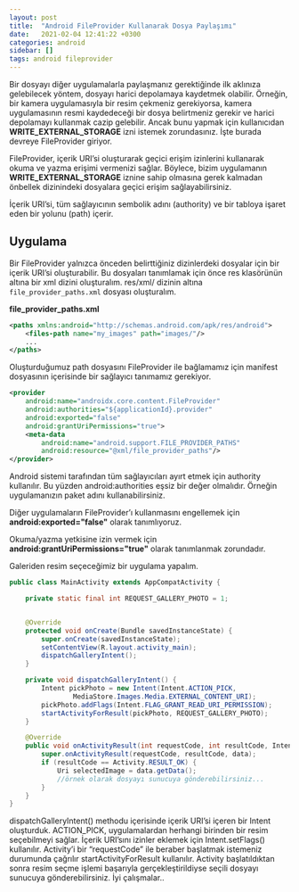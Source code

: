 ```yaml
---
layout: post
title:  "Android FileProvider Kullanarak Dosya Paylaşımı"
date:   2021-02-04 12:41:22 +0300
categories: android 
sidebar: []
tags: android fileprovider
---
```


Bir dosyayı diğer uygulamalarla paylaşmanız gerektiğinde ilk aklınıza gelebilecek yöntem, dosyayı harici depolamaya kaydetmek olabilir. Örneğin, bir kamera uygulamasıyla bir resim çekmeniz gerekiyorsa, kamera uygulamasının resmi kaydedeceği bir dosya belirtmeniz gerekir ve harici depolamayı kullanmak cazip gelebilir. Ancak bunu yapmak için kullanıcıdan **WRITE_EXTERNAL_STORAGE** izni istemek zorundasınız. İşte burada devreye FileProvider giriyor.

FileProvider, içerik URI’si oluşturarak geçici erişim izinlerini kullanarak okuma ve yazma erişimi vermenizi sağlar. Böylece, bizim uygulamanın **WRITE_EXTERNAL_STORAGE** iznine sahip olmasına gerek kalmadan önbellek dizinindeki dosyalara geçici erişim sağlayabilirsiniz.

İçerik URI’si, tüm sağlayıcının sembolik adını (authority) ve bir tabloya işaret eden bir yolunu (path) içerir.

## Uygulama

Bir FileProvider yalnızca önceden belirttiğiniz dizinlerdeki dosyalar için bir içerik URI’si oluşturabilir. Bu dosyaları tanımlamak için önce res klasörünün altına bir xml dizini oluşturalım. res/xml/ dizinin altına <code>file_provider_paths.xml</code> dosyası oluşturalım.

**file_provider_paths.xml**
```xml
<paths xmlns:android="http://schemas.android.com/apk/res/android">
    <files-path name="my_images" path="images/"/>
    ...
</paths>
```

Oluşturduğumuz path dosyasını FileProvider ile bağlamamız için manifest dosyasının içerisinde bir sağlayıcı tanımamız gerekiyor.

```xml
<provider
    android:name="androidx.core.content.FileProvider"
    android:authorities="${applicationId}.provider"
    android:exported="false"
    android:grantUriPermissions="true">
    <meta-data
        android:name="android.support.FILE_PROVIDER_PATHS"
        android:resource="@xml/file_provider_paths"/>
</provider>
```

Android sistemi tarafından tüm sağlayıcıları ayırt etmek için authority kullanılır. Bu yüzden android:authorities eşsiz bir değer olmalıdır. Örneğin uygulamanızın paket adını kullanabilirsiniz.

Diğer uygulamaların FileProvider’ı kullanmasını engellemek için **android:exported="false"** olarak tanımlıyoruz.

Okuma/yazma yetkisine izin vermek için **android:grantUriPermissions="true"** olarak tanımlanmak zorundadır.

Galeriden resim seçeceğimiz bir uygulama yapalım.

```java
public class MainActivity extends AppCompatActivity {

    private static final int REQUEST_GALLERY_PHOTO = 1;


    @Override
    protected void onCreate(Bundle savedInstanceState) {
        super.onCreate(savedInstanceState);
        setContentView(R.layout.activity_main);
        dispatchGalleryIntent();
    }

    private void dispatchGalleryIntent() {
        Intent pickPhoto = new Intent(Intent.ACTION_PICK,
                MediaStore.Images.Media.EXTERNAL_CONTENT_URI);
        pickPhoto.addFlags(Intent.FLAG_GRANT_READ_URI_PERMISSION);
        startActivityForResult(pickPhoto, REQUEST_GALLERY_PHOTO);
    }

    @Override
    public void onActivityResult(int requestCode, int resultCode, Intent data) {
        super.onActivityResult(requestCode, resultCode, data);
        if (resultCode == Activity.RESULT_OK) {
            Uri selectedImage = data.getData();
            //örnek olarak dosyayı sunucuya gönderebilirsiniz...
        }
    }
}
```

dispatchGalleryIntent() methodu içerisinde içerik URI’si içeren bir Intent oluşturduk. ACTION_PICK, uygulamalardan herhangi birinden bir resim seçebilmeyi sağlar. İçerik URI’sını izinler eklemek için Intent.setFlags() kullanılır. Activity’i bir “requestCode” ile beraber başlatmak istemeniz durumunda çağrılır startActivityForResult kullanılır. Activity başlatıldıktan sonra resim seçme işlemi başarıyla gerçekleştirildiyse seçili dosyayı sunucuya gönderebilirsiniz. İyi çalışmalar..